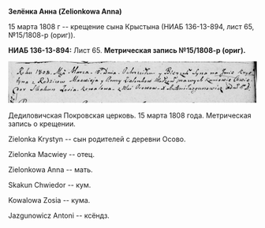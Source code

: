 **Зелёнка Анна (Zelionkowa Anna)**

15 марта 1808 г -- крещение сына Крыстына (НИАБ 136-13-894, лист 65,
№15/1808-р (ориг)).

**НИАБ 136-13-894:** Лист 65. **Метрическая запись №15/1808-р (ориг).**

![](./media/6ce574e68ceb91bafd25f8874a524fc1d60a52e0.png)

Дедиловичская Покровская церковь. 15 марта 1808 года. Метрическая запись
о крещении.

Zielonka Krystyn -- сын родителей с деревни Осовo.

Zielonka Macwiey -- отец.

Zielonkowa Anna -- мать.

Skakun Chwiedor -- кум.

Kowalowa Zosia -- кума.

Jazgunowicz Antoni -- ксёндз.
